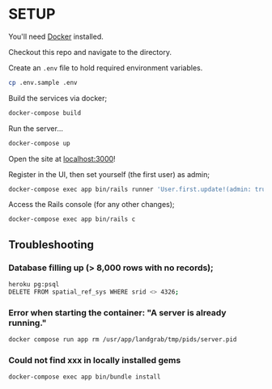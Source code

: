 # SETUP

You'll need [Docker](https://www.docker.com/) installed.

Checkout this repo and navigate to the directory.

Create an `.env` file to hold required environment variables.

```sh
cp .env.sample .env
```

Build the services via docker;

```sh
docker-compose build
```

Run the server...

```sh
docker-compose up
```

Open the site at [localhost:3000](http://localhost:3000)!

Register in the UI, then set yourself (the first user) as admin;

```sh
docker-compose exec app bin/rails runner 'User.first.update!(admin: true)'
```

Access the Rails console (for any other changes);

```sh
docker-compose exec app bin/rails c
```

## Troubleshooting

### Database filling up (> 8,000 rows with no records);

```sh
heroku pg:psql
DELETE FROM spatial_ref_sys WHERE srid <> 4326;
```

### Error when starting the container: "A server is already running."

```sh
docker compose run app rm /usr/app/landgrab/tmp/pids/server.pid
```

### Could not find xxx in locally installed gems

```sh
docker-compose exec app bin/bundle install
```
